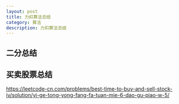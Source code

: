 ```yaml
---
layout: post
title: 力扣算法总结
category: 算法
description: 力扣算法总结
---
```


## 二分总结

## 买卖股票总结

https://leetcode-cn.com/problems/best-time-to-buy-and-sell-stock-iv/solution/yi-ge-tong-yong-fang-fa-tuan-mie-6-dao-gu-piao-w-5/ 